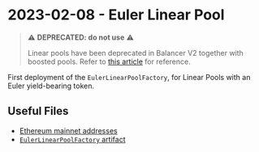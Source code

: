 # 2023-02-08 - Euler Linear Pool

> ⚠️ **DEPRECATED: do not use** ⚠️
>
> Linear pools have been deprecated in Balancer V2 together with boosted pools. Refer to [this article](https://medium.com/balancer-protocol/rate-manipulation-in-balancer-boosted-pools-technical-postmortem-53db4b642492) for reference.

First deployment of the `EulerLinearPoolFactory`, for Linear Pools with an Euler yield-bearing token.

## Useful Files

- [Ethereum mainnet addresses](./output/mainnet.json)
- [`EulerLinearPoolFactory` artifact](./artifact/EulerLinearPoolFactory.json)

